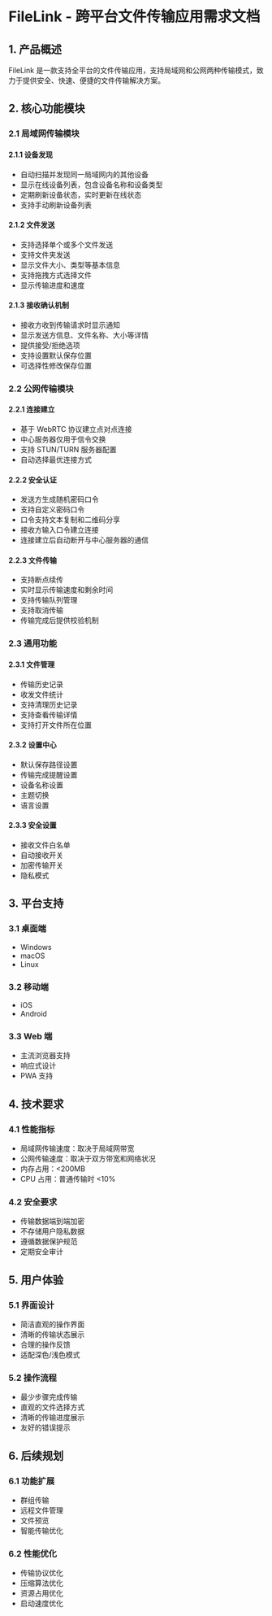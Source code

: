 # FileLink - 跨平台文件传输应用需求文档

## 1. 产品概述

FileLink 是一款支持全平台的文件传输应用，支持局域网和公网两种传输模式，致力于提供安全、快速、便捷的文件传输解决方案。

## 2. 核心功能模块

### 2.1 局域网传输模块

#### 2.1.1 设备发现
- 自动扫描并发现同一局域网内的其他设备
- 显示在线设备列表，包含设备名称和设备类型
- 定期刷新设备状态，实时更新在线状态
- 支持手动刷新设备列表

#### 2.1.2 文件发送
- 支持选择单个或多个文件发送
- 支持文件夹发送
- 显示文件大小、类型等基本信息
- 支持拖拽方式选择文件
- 显示传输进度和速度

#### 2.1.3 接收确认机制
- 接收方收到传输请求时显示通知
- 显示发送方信息、文件名称、大小等详情
- 提供接受/拒绝选项
- 支持设置默认保存位置
- 可选择性修改保存位置

### 2.2 公网传输模块

#### 2.2.1 连接建立
- 基于 WebRTC 协议建立点对点连接
- 中心服务器仅用于信令交换
- 支持 STUN/TURN 服务器配置
- 自动选择最优连接方式

#### 2.2.2 安全认证
- 发送方生成随机密码口令
- 支持自定义密码口令
- 口令支持文本复制和二维码分享
- 接收方输入口令建立连接
- 连接建立后自动断开与中心服务器的通信

#### 2.2.3 文件传输
- 支持断点续传
- 实时显示传输速度和剩余时间
- 支持传输队列管理
- 支持取消传输
- 传输完成后提供校验机制

### 2.3 通用功能

#### 2.3.1 文件管理
- 传输历史记录
- 收发文件统计
- 支持清理历史记录
- 支持查看传输详情
- 支持打开文件所在位置

#### 2.3.2 设置中心
- 默认保存路径设置
- 传输完成提醒设置
- 设备名称设置
- 主题切换
- 语言设置

#### 2.3.3 安全设置
- 接收文件白名单
- 自动接收开关
- 加密传输开关
- 隐私模式

## 3. 平台支持

### 3.1 桌面端
- Windows
- macOS
- Linux

### 3.2 移动端
- iOS
- Android

### 3.3 Web 端
- 主流浏览器支持
- 响应式设计
- PWA 支持

## 4. 技术要求

### 4.1 性能指标
- 局域网传输速度：取决于局域网带宽
- 公网传输速度：取决于双方带宽和网络状况
- 内存占用：<200MB
- CPU 占用：普通传输时 <10%

### 4.2 安全要求
- 传输数据端到端加密
- 不存储用户隐私数据
- 遵循数据保护规范
- 定期安全审计

## 5. 用户体验

### 5.1 界面设计
- 简洁直观的操作界面
- 清晰的传输状态展示
- 合理的操作反馈
- 适配深色/浅色模式

### 5.2 操作流程
- 最少步骤完成传输
- 直观的文件选择方式
- 清晰的传输进度展示
- 友好的错误提示

## 6. 后续规划

### 6.1 功能扩展
- 群组传输
- 远程文件管理
- 文件预览
- 智能传输优化

### 6.2 性能优化
- 传输协议优化
- 压缩算法优化
- 资源占用优化
- 启动速度优化 